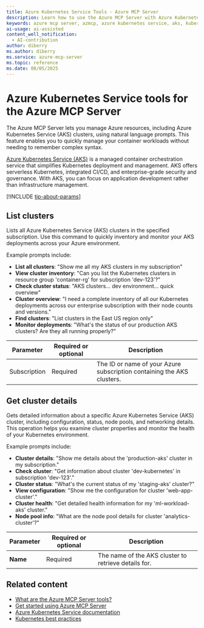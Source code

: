 ```yaml
---
title: Azure Kubernetes Service Tools - Azure MCP Server
description: Learn how to use the Azure MCP Server with Azure Kubernetes Service (AKS) to manage your Kubernetes clusters and containers.
keywords: azure mcp server, azmcp, azure kubernetes service, aks, kubernetes, containers
ai-usage: ai-assisted
content_well_notification: 
  - AI-contribution
author: diberry
ms.author: diberry
ms.service: azure-mcp-server
ms.topic: reference
ms.date: 08/05/2025
---
```


# Azure Kubernetes Service tools for the Azure MCP Server

The Azure MCP Server lets you manage Azure resources, including Azure Kubernetes Service (AKS) clusters, using natural language prompts. This feature enables you to quickly manage your container workloads without needing to remember complex syntax.

[Azure Kubernetes Service (AKS)](/azure/aks/intro-kubernetes) is a managed container orchestration service that simplifies Kubernetes deployment and management. AKS offers serverless Kubernetes, integrated CI/CD, and enterprise-grade security and governance. With AKS, you can focus on application development rather than infrastructure management.

[!INCLUDE [tip-about-params](../includes/tools/parameter-consideration.md)]


## List clusters

<!--
azmcp aks cluster list --subscription
-->

Lists all Azure Kubernetes Service (AKS) clusters in the specified subscription. Use this command to quickly inventory and monitor your AKS deployments across your Azure environment.

Example prompts include:

- **List all clusters**: "Show me all my AKS clusters in my subscription"
- **View cluster inventory**: "Can you list the Kubernetes clusters in resource group 'container-rg' for subscription 'dev-123'?"
- **Check cluster status**: "AKS clusters... dev environment... quick overview"
- **Cluster overview**: "I need a complete inventory of all our Kubernetes deployments across our enterprise subscription with their node counts and versions."
- **Find clusters**: "List clusters in the East US region only"
- **Monitor deployments**: "What's the status of our production AKS clusters? Are they all running properly?"


| Parameter | Required or optional | Description |
|-----------|-------------|-------------|
| Subscription | Required | The ID or name of your Azure subscription containing the AKS clusters. |

## Get cluster details

Gets detailed information about a specific Azure Kubernetes Service (AKS) cluster, including configuration, status, node pools, and networking details. This operation helps you examine cluster properties and monitor the health of your Kubernetes environment.

Example prompts include:

- **Cluster details**: "Show me details about the 'production-aks' cluster in my subscription."
- **Check cluster**: "Get information about cluster 'dev-kubernetes' in subscription 'dev-123'."
- **Cluster status**: "What's the current status of my 'staging-aks' cluster?"
- **View configuration**: "Show me the configuration for cluster 'web-app-cluster'."
- **Cluster health**: "Get detailed health information for my 'ml-workload-aks' cluster."
- **Node pool info**: "What are the node pool details for cluster 'analytics-cluster'?"

| Parameter | Required or optional | Description |
|-----------|-------------|-------------|
| **Name** | Required | The name of the AKS cluster to retrieve details for. |


## Related content

- [What are the Azure MCP Server tools?](index.md)
- [Get started using Azure MCP Server](../overview.md)
- [Azure Kubernetes Service documentation](/azure/aks/)
- [Kubernetes best practices](/azure/aks/best-practices)
